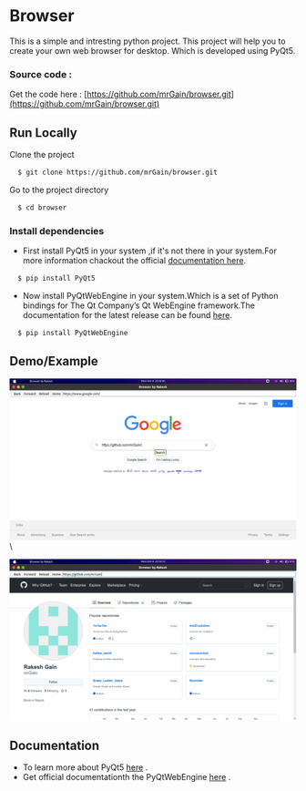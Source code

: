 
# Browser

This is a simple and intresting python project. This project will help you to create your own web browser for desktop.
Which is developed using PyQt5.




### Source code :

Get the code here : [https://github.com/mrGain/browser.git](https://github.com/mrGain/browser.git)



  
## Run Locally

Clone the project

```bash
  $ git clone https://github.com/mrGain/browser.git
```

Go to the project directory

```bash
  $ cd browser
```

### Install dependencies


- First install PyQt5 in your system ,if it's not there in your system.For more information chackout the official  [documentation here](https://pypi.org/project/PyQt5/).
```bash
  $ pip install PyQt5
```
  - Now install PyQtWebEngine in your system.Which is a set of Python bindings for The Qt Company’s Qt WebEngine framework.The documentation for the latest release can be found [here](https://pypi.org/project/PyQtWebEngine/).
```bash
  $ pip install PyQtWebEngine
```


  

  
## Demo/Example

![](https://github.com/mrGain/browser/blob/master/demo/demo1.png)\\



![](https://github.com/mrGain/browser/blob/master/demo/demo2.png)

  
## Documentation

- To learn more about PyQt5 [here](https://pypi.org/project/PyQt5/) .
- Get official documentationth the PyQtWebEngine [here](https://pypi.org/project/PyQtWebEngine/) .
